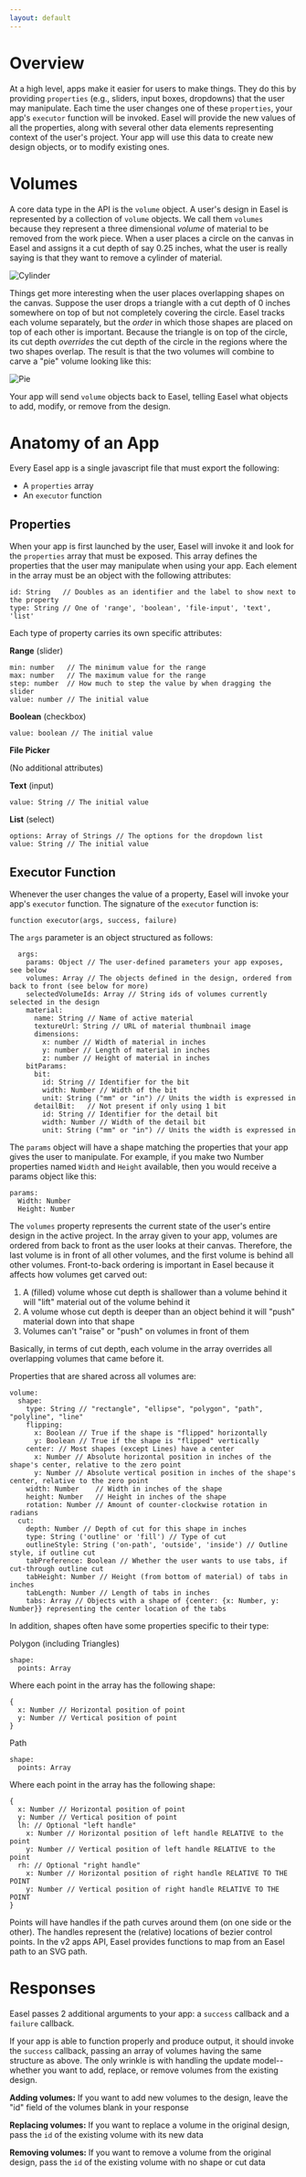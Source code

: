 ```yaml
---
layout: default
---
```


# <a name="overview"></a> Overview

At a high level, apps make it easier for users to make things. They do this by providing `properties` (e.g., sliders, input boxes, dropdowns) that the user may manipulate. Each time the user changes one of these `properties`, your app's `executor` function will be invoked. Easel will provide the new values of all the properties, along with several other data elements representing context of the user's project. Your app will use this data to create new design objects, or to modify existing ones.


# <a name="volumes"></a> Volumes

A core data type in the API is the `volume` object. A user's design in Easel is represented by a collection of `volume` objects. We call them `volumes` because they represent a three dimensional _volume_ of material to be removed from the work piece. When a user places a circle on the canvas in Easel and assigns it a cut depth of say 0.25 inches, what the user is really saying is that they want to remove a cylinder of material.

![Cylinder](/img/cylinder.png)

Things get more interesting when the user places overlapping shapes on the canvas. Suppose the user drops a triangle with a cut depth of 0 inches somewhere on top of but not completely covering the circle. Easel tracks each volume separately, but the _order_ in which those shapes are placed on top of each other is important. Because the triangle is on top of the circle, its cut depth _overrides_ the cut depth of the circle in the regions where the two shapes overlap. The result is that the two volumes will combine to carve a "pie" volume looking like this:

![Pie](/img/pie.png)

Your app will send `volume` objects back to Easel, telling Easel what objects to add, modify, or remove from the design.

# <a name="anatomy"></a> Anatomy of an App

Every Easel app is a single javascript file that must export the following:

- A `properties` array
- An `executor` function

## <a name="properties"></a> Properties

When your app is first launched by the user, Easel will invoke it and look for the `properties` array that must be exposed. This array defines the properties that the user may manipulate when using your app. Each element in the array must be an object with the following attributes:

```
id: String   // Doubles as an identifier and the label to show next to the property
type: String // One of 'range', 'boolean', 'file-input', 'text', 'list'
```

Each type of property carries its own specific attributes:

**Range** (slider)

```
min: number   // The minimum value for the range
max: number   // The maximum value for the range
step: number  // How much to step the value by when dragging the slider
value: number // The initial value
```

**Boolean** (checkbox)

```
value: boolean // The initial value
```

**File Picker**

(No additional attributes)

**Text** (input)

```
value: String // The initial value
```

**List** (select)

```
options: Array of Strings // The options for the dropdown list
value: String // The initial value
```


## <a name="executor-function"></a> Executor Function

Whenever the user changes the value of a property, Easel will invoke your app's `executor` function.  The signature of the `executor` function is:

`function executor(args, success, failure)`

The `args` parameter is an object structured as follows:


```
  args:
    params: Object // The user-defined parameters your app exposes, see below
    volumes: Array // The objects defined in the design, ordered from back to front (see below for more)
    selectedVolumeIds: Array // String ids of volumes currently selected in the design
    material:
      name: String // Name of active material
      textureUrl: String // URL of material thumbnail image
      dimensions:
        x: number // Width of material in inches
        y: number // Length of material in inches
        z: number // Height of material in inches
    bitParams:
      bit:
        id: String // Identifier for the bit
        width: Number // Width of the bit
        unit: String ("mm" or "in") // Units the width is expressed in
      detailBit:   // Not present if only using 1 bit
        id: String // Identifier for the detail bit
        width: Number // Width of the detail bit
        unit: String ("mm" or "in") // Units the width is expressed in
```


The `params` object will have a shape matching the properties that your app gives the user to manipulate. For example, if you make two Number properties named `Width` and `Height` available, then you would receive a params object like this:

```
params:
  Width: Number
  Height: Number
```

The `volumes` property represents the current state of the user's entire design in the active project. In the array given to your app, volumes are ordered from back to front as the user looks at their canvas. Therefore, the last volume is in front of all other volumes, and the first volume is behind all other volumes. Front-to-back ordering is important in Easel because it affects how volumes get carved out:

1.  A (filled) volume whose cut depth is shallower than a volume behind it will "lift" material out of the volume behind it
2.  A volume whose cut depth is deeper than an object behind it will "push" material down into that shape
3.  Volumes can't "raise" or "push" on volumes in front of them

Basically, in terms of cut depth, each volume in the array overrides all overlapping volumes that came before it.

Properties that are shared across all volumes are:

    volume:
      shape:
        type: String // "rectangle", "ellipse", "polygon", "path", "polyline", "line"
        flipping:
          x: Boolean // True if the shape is "flipped" horizontally
          y: Boolean // True if the shape is "flipped" vertically
        center: // Most shapes (except Lines) have a center
          x: Number // Absolute horizontal position in inches of the shape's center, relative to the zero point
          y: Number // Absolute vertical position in inches of the shape's center, relative to the zero point
        width: Number    // Width in inches of the shape
        height: Number   // Height in inches of the shape
        rotation: Number // Amount of counter-clockwise rotation in radians
      cut:
        depth: Number // Depth of cut for this shape in inches
        type: String ('outline' or 'fill') // Type of cut
        outlineStyle: String ('on-path', 'outside', 'inside') // Outline style, if outline cut
        tabPreference: Boolean // Whether the user wants to use tabs, if cut-through outline cut
        tabHeight: Number // Height (from bottom of material) of tabs in inches
        tabLength: Number // Length of tabs in inches
        tabs: Array // Objects with a shape of {center: {x: Number, y: Number}} representing the center location of the tabs

In addition, shapes often have some properties specific to their type:

Polygon (including Triangles)

    shape:
      points: Array

Where each point in the array has the following shape:

    {
      x: Number // Horizontal position of point
      y: Number // Vertical position of point
    }

Path

    shape:
      points: Array

Where each point in the array has the following shape:

    {
      x: Number // Horizontal position of point
      y: Number // Vertical position of point
      lh: // Optional "left handle"
        x: Number // Horizontal position of left handle RELATIVE to the point
        y: Number // Vertical position of left handle RELATIVE to the point
      rh: // Optional "right handle"
        x: Number // Horizontal position of right handle RELATIVE TO THE POINT
        y: Number // Vertical position of right handle RELATIVE TO THE POINT
    }

Points will have handles if the path curves around them (on one side or the other). The handles represent the (relative) locations of bezier control points. In the v2 apps API, Easel provides functions to map from an Easel path to an SVG path.

# <a name="responses"></a> Responses

Easel passes 2 additional arguments to your app: a `success` callback and a `failure` callback.

If your app is able to function properly and produce output, it should invoke the `success` callback, passing an array of volumes having the same structure as above. The only wrinkle is with handling the update model--whether you want to add, replace, or remove volumes from the existing design.

**Adding volumes:** If you want to add new volumes to the design, leave the "id" field of the volumes blank in your response

**Replacing volumes:** If you want to replace a volume in the original design, pass the `id` of the existing volume with its new data

**Removing volumes:** If you want to remove a volume from the original design, pass the `id` of the existing volume with no shape or cut data

